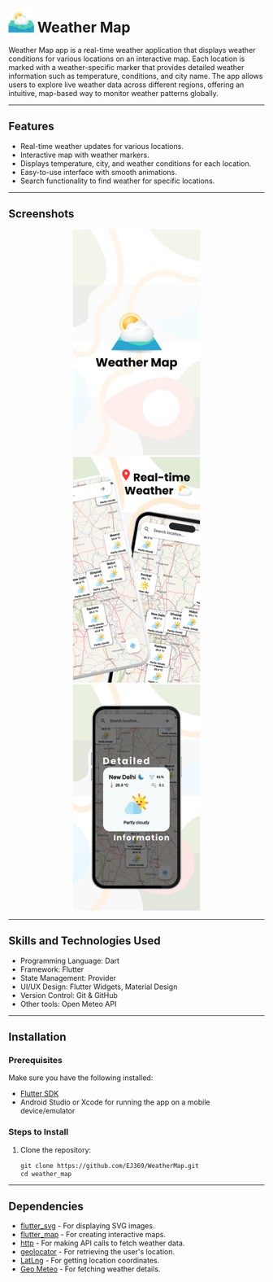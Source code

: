 <!DOCTYPE html>
<html lang="en">
<body>

<h1> <img src="https://github.com/EJ369/WeatherMap/blob/master/WM%20Logo.png?raw=true" alt="App Logo" width="50"> Weather Map</h1>
<p>Weather Map app is a real-time weather application that displays weather conditions for various locations on an interactive map. Each location is marked with a weather-specific marker that provides detailed weather information such as temperature, conditions, and city name. The app allows users to explore live weather data across different regions, offering an intuitive, map-based way to monitor weather patterns globally.</p>

<hr>

<h2>Features</h2>
<ul>
    <li>Real-time weather updates for various locations.</li>
    <li>Interactive map with weather markers.</li>
    <li>Displays temperature, city, and weather conditions for each location.</li>
    <li>Easy-to-use interface with smooth animations.</li>
    <li>Search functionality to find weather for specific locations.</li>
</ul>

<hr>

<h2>Screenshots</h2>
<p align="center">
    <img src="https://github.com/EJ369/WeatherMap/blob/master/WM%201.png?raw=true" alt="Splash Screen" width="250" hspace=10>
    <img src="https://github.com/EJ369/WeatherMap/blob/master/WM%202.png?raw=true" alt="Map Screen" width="250" hspace=10>
    <img src="https://github.com/EJ369/WeatherMap/blob/master/WM%203.png?raw=true" alt="Map Screen" width="250" hspace=10>
</p>

<hr>

<!-- Tech Stack -->
<h2>Skills and Technologies Used</h2>
<ul>
  <li>Programming Language: Dart</li>
  <li>Framework: Flutter</li>
  <li>State Management: Provider</li>
  <li>UI/UX Design: Flutter Widgets, Material Design</li>
  <li>Version Control: Git & GitHub</li>
  <li>Other tools: Open Meteo API</li>
</ul>

<hr>

<h2>Installation</h2>

<h3>Prerequisites</h3>
<p>Make sure you have the following installed:</p>
<ul>
    <li><a href="https://flutter.dev/docs/get-started/install" target="_blank">Flutter SDK</a></li>
    <li>Android Studio or Xcode for running the app on a mobile device/emulator</li>
</ul>

<h3>Steps to Install</h3>
<ol>
    <li>Clone the repository:</li>
    <pre><code>git clone https://github.com/EJ369/WeatherMap.git
cd weather_map</code></pre>
</ol>

<hr>

<h2>Dependencies</h2>
<ul>
    <li><a href="https://pub.dev/packages/flutter_svg" target="_blank">flutter_svg</a> - For displaying SVG images.</li>
    <li><a href="https://pub.dev/packages/flutter_map" target="_blank">flutter_map</a> - For creating interactive maps.</li>
    <li><a href="https://pub.dev/packages/http" target="_blank">http</a> - For making API calls to fetch weather data.</li>
    <li><a href="https://pub.dev/packages/geolocator" target="_blank">geolocator</a> - For retrieving the user's location.</li>
    <li><a href="https://pub.dev/packages/latlong2" target="_blank">LatLng</a> - For getting location coordinates.</li>
    <li><a href="https://open-meteo.com/" target="_blank">Geo Meteo</a> - For fetching weather details.</li>
</ul>

</body>
</html>
